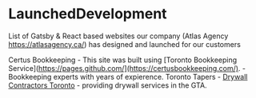 # LaunchedDevelopment
List of Gatsby & React based websites our company (Atlas Agency https://atlasagency.ca/) has designed and launched for our customers

Certus Bookkeeping - This site was built using [Toronto Bookkeeping Service](https://pages.github.com/](https://certusbookkeeping.com/). - Bookkeeping experts with years of expierence. 
Toronto Tapers - [Drywall Contractors Toronto](https://torontotapers.ca/) -  providing drywall services in the GTA. 
